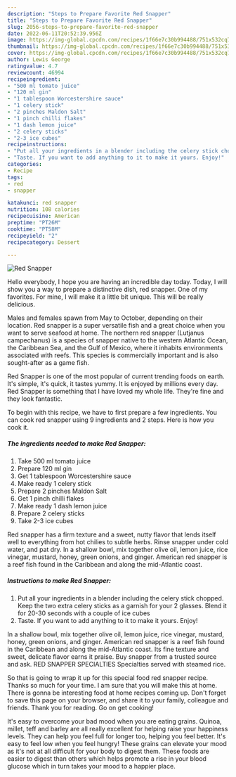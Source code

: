 ```yaml
---
description: "Steps to Prepare Favorite Red Snapper"
title: "Steps to Prepare Favorite Red Snapper"
slug: 2056-steps-to-prepare-favorite-red-snapper
date: 2022-06-11T20:52:39.956Z
image: https://img-global.cpcdn.com/recipes/1f66e7c30b994488/751x532cq70/red-snapper-recipe-main-photo.jpg
thumbnail: https://img-global.cpcdn.com/recipes/1f66e7c30b994488/751x532cq70/red-snapper-recipe-main-photo.jpg
cover: https://img-global.cpcdn.com/recipes/1f66e7c30b994488/751x532cq70/red-snapper-recipe-main-photo.jpg
author: Lewis George
ratingvalue: 4.7
reviewcount: 46994
recipeingredient:
- "500 ml tomato juice"
- "120 ml gin"
- "1 tablespoon Worcestershire sauce"
- "1 celery stick"
- "2 pinches Maldon Salt"
- "1 pinch chilli flakes"
- "1 dash lemon juice"
- "2 celery sticks"
- "2-3 ice cubes"
recipeinstructions:
- "Put all your ingredients in a blender including the celery stick chopped. Keep the two extra celery sticks as a garnish for your 2 glasses. Blend it for 20-30 seconds with a couple of ice cubes"
- "Taste. If you want to add anything to it to make it yours. Enjoy!"
categories:
- Recipe
tags:
- red
- snapper

katakunci: red snapper 
nutrition: 108 calories
recipecuisine: American
preptime: "PT26M"
cooktime: "PT58M"
recipeyield: "2"
recipecategory: Dessert

---
```



![Red Snapper](https://img-global.cpcdn.com/recipes/1f66e7c30b994488/751x532cq70/red-snapper-recipe-main-photo.jpg)

Hello everybody, I hope you are having an incredible day today. Today, I will show you a way to prepare a distinctive dish, red snapper. One of my favorites. For mine, I will make it a little bit unique. This will be really delicious.

Males and females spawn from May to October, depending on their location. Red snapper is a super versatile fish and a great choice when you want to serve seafood at home. The northern red snapper (Lutjanus campechanus) is a species of snapper native to the western Atlantic Ocean, the Caribbean Sea, and the Gulf of Mexico, where it inhabits environments associated with reefs. This species is commercially important and is also sought-after as a game fish.

Red Snapper is one of the most popular of current trending foods on earth. It's simple, it's quick, it tastes yummy. It is enjoyed by millions every day. Red Snapper is something that I have loved my whole life. They're fine and they look fantastic.


To begin with this recipe, we have to first prepare a few ingredients. You can cook red snapper using 9 ingredients and 2 steps. Here is how you cook it.

<!--inarticleads1-->

##### The ingredients needed to make Red Snapper:

1. Take 500 ml tomato juice
1. Prepare 120 ml gin
1. Get 1 tablespoon Worcestershire sauce
1. Make ready 1 celery stick
1. Prepare 2 pinches Maldon Salt
1. Get 1 pinch chilli flakes
1. Make ready 1 dash lemon juice
1. Prepare 2 celery sticks
1. Take 2-3 ice cubes


Red snapper has a firm texture and a sweet, nutty flavor that lends itself well to everything from hot chilies to subtle herbs. Rinse snapper under cold water, and pat dry. In a shallow bowl, mix together olive oil, lemon juice, rice vinegar, mustard, honey, green onions, and ginger. American red snapper is a reef fish found in the Caribbean and along the mid-Atlantic coast. 

<!--inarticleads2-->

##### Instructions to make Red Snapper:

1. Put all your ingredients in a blender including the celery stick chopped. Keep the two extra celery sticks as a garnish for your 2 glasses. Blend it for 20-30 seconds with a couple of ice cubes
1. Taste. If you want to add anything to it to make it yours. Enjoy!


In a shallow bowl, mix together olive oil, lemon juice, rice vinegar, mustard, honey, green onions, and ginger. American red snapper is a reef fish found in the Caribbean and along the mid-Atlantic coast. Its fine texture and sweet, delicate flavor earns it praise. Buy snapper from a trusted source and ask. RED SNAPPER SPECIALTIES Specialties served with steamed rice. 

So that is going to wrap it up for this special food red snapper recipe. Thanks so much for your time. I am sure that you will make this at home. There is gonna be interesting food at home recipes coming up. Don't forget to save this page on your browser, and share it to your family, colleague and friends. Thank you for reading. Go on get cooking!

It's easy to overcome your bad mood when you are eating grains. Quinoa, millet, teff and barley are all really excellent for helping raise your happiness levels. They can help you feel full for longer too, helping you feel better. It's easy to feel low when you feel hungry! These grains can elevate your mood as it's not at all difficult for your body to digest them. These foods are easier to digest than others which helps promote a rise in your blood glucose which in turn takes your mood to a happier place.
